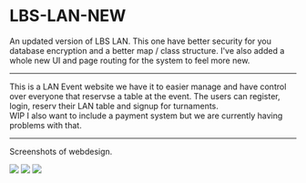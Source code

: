 # LBS-LAN-NEW
An updated version of LBS LAN. This one have better security for you database encryption and a better map / class structure. I've also added a whole new UI and page routing for the system to feel more new.
<hr>

This is a LAN Event website we have it to easier manage and have control over everyone that reservse a table at the event.
The users can register, login, reserv their LAN table and signup for turnaments.
<br>
WIP I also want to include a payment system but we are currently having problems with that.

<hr>

Screenshots of webdesign.<br>

<img src="https://i.gyazo.com/e1d36de58b957791e26b7cc1e8897671.png">
<img src="https://i.gyazo.com/8d259b11d8b29c7b2b42bd203ebb658c.png">
<img src="https://i.gyazo.com/eea665ded385737ac201178a8e592048.png">
